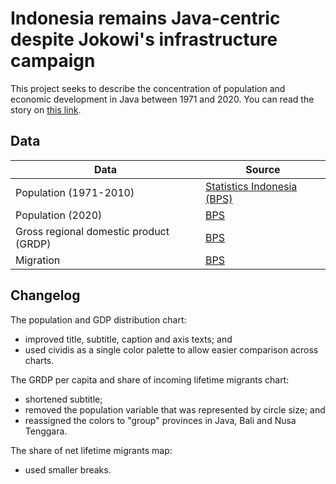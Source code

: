 # Indonesia remains Java-centric despite Jokowi's infrastructure campaign

This project seeks to describe the concentration of population and economic development in Java between 1971 and 2020. You can read the story on [this link](https://www.thejakartapost.com/news/2021/05/23/indonesia-remains-java-centric-despite-jokowis-infrastructure-campaign.html).


## Data

Data | Source |  
---- | ------ |  
Population (1971-2010) | [Statistics Indonesia (BPS)](https://www.bps.go.id/statictable/2009/02/20/1267/jumlah-penduduk-hasil-sensus-penduduk-sp-dan-survei-penduduk-antar-sensus-supas-menurut-provinsi-1971---2015.html) |  
Population (2020) | [BPS](https://www.bps.go.id/pressrelease/2021/01/21/1854/hasil-sensus-penduduk-2020.html) |  
Gross regional domestic product (GRDP) | [BPS](https://www.bps.go.id/indicator/171/533/1/-seri-2010-2-pdrb-atas-dasar-harga-konstan-menurut-pengeluaran-2010-100-.html) |  
Migration | [BPS](https://bps.go.id/publication/2020/12/02/725d484ca73434e95d4d4b9d/profil-migran-hasil-survei-sosial-ekonomi-nasional-2019.html) |  


## Changelog

The population and GDP distribution chart:  
- improved title, subtitle, caption and axis texts; and  
- used cividis as a single color palette to allow easier comparison across charts.

The GRDP per capita and share of incoming lifetime migrants chart:  
- shortened subtitle;  
- removed the population variable that was represented by circle size; and  
- reassigned the colors to "group" provinces in Java, Bali and Nusa Tenggara.

The share of net lifetime migrants map:  
- used smaller breaks.
